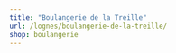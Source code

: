 ```yaml
---
title: "Boulangerie de la Treille"
url: /lognes/boulangerie-de-la-treille/
shop: boulangerie
---
```

